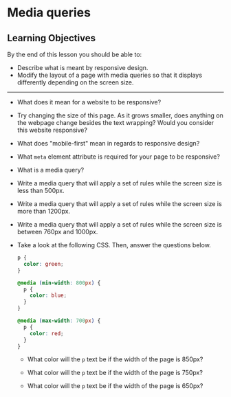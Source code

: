 # Media queries

## Learning Objectives

By the end of this lesson you should be able to:

- Describe what is meant by responsive design.
- Modify the layout of a page with media queries so that it displays differently depending on the screen size.

---

- What does it mean for a website to be responsive?

- Try changing the size of this page. As it grows smaller, does anything on the webpage change besides the text wrapping? Would you consider this website responsive?

- What does "mobile-first" mean in regards to responsive design?

- What `meta` element attribute is required for your page to be responsive?

- What is a media query?

- Write a media query that will apply a set of rules while the screen size is less than 500px.

- Write a media query that will apply a set of rules while the screen size is more than 1200px.

- Write a media query that will apply a set of rules while the screen size is between 760px and 1000px.

- Take a look at the following CSS. Then, answer the questions below.

  ```css
  p {
    color: green;
  }

  @media (min-width: 800px) {
    p {
      color: blue;
    }
  }

  @media (max-width: 700px) {
    p {
      color: red;
    }
  }
  ```

  - What color will the `p` text be if the width of the page is 850px?

  - What color will the `p` text be if the width of the page is 750px?

  - What color will the `p` text be if the width of the page is 650px?
